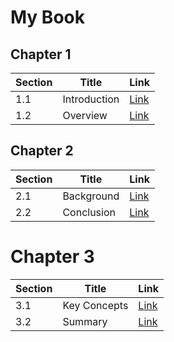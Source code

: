 # My Book

## Chapter 1

| Section | Title               | Link                                   |
| ------- | ------------------- | -------------------------------------- |
| 1.1     | Introduction        | [Link](chapter1/section1.1.md)         |
| 1.2     | Overview            | [Link](chapter1/section1.2.md)         |

## Chapter 2

| Section | Title               | Link                                   |
| ------- | ------------------- | -------------------------------------- |
| 2.1     | Background          | [Link](chapter2/section2.1.md)         |
| 2.2     | Conclusion          | [Link](chapter2/section2.2.md)         |

# Chapter 3

| Section | Title               | Link                                   |
| ------- | ------------------- | -------------------------------------- |
| 3.1     | Key Concepts        | [Link](chapter3/section3.1.md)         |
| 3.2     | Summary             | [Link](chapter3/section3.2.md)         |

